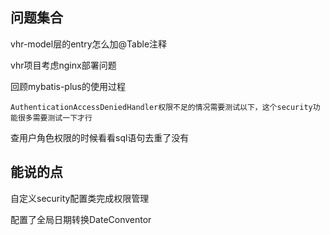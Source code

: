 ## 问题集合

vhr-model层的entry怎么加@Table注释

vhr项目考虑nginx部署问题

回顾mybatis-plus的使用过程

```
AuthenticationAccessDeniedHandler权限不足的情况需要测试以下，这个security功能很多需要测试一下才行
```

查用户角色权限的时候看看sql语句去重了没有



## 能说的点

自定义security配置类完成权限管理

配置了全局日期转换DateConventor





